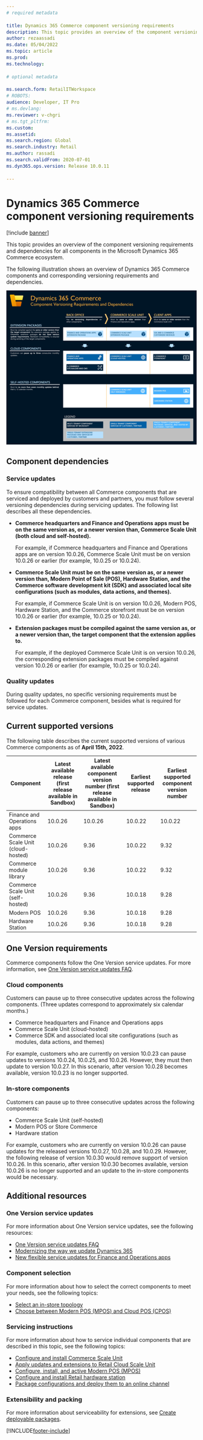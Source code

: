 ```yaml
---
# required metadata

title: Dynamics 365 Commerce component versioning requirements
description: This topic provides an overview of the component versioning requirements and dependencies for all components in the Microsoft Dynamics 365 Commerce ecosystem.
author: rezaassadi
ms.date: 05/04/2022
ms.topic: article
ms.prod: 
ms.technology: 

# optional metadata

ms.search.form: RetailITWorkspace
# ROBOTS: 
audience: Developer, IT Pro
# ms.devlang: 
ms.reviewer: v-chgri
# ms.tgt_pltfrm: 
ms.custom: 
ms.assetid: 
ms.search.region: Global
ms.search.industry: Retail
ms.author: rassadi
ms.search.validFrom: 2020-07-01
ms.dyn365.ops.version: Release 10.0.11

---
```


# Dynamics 365 Commerce component versioning requirements

[!include [banner](includes/banner.md)]

This topic provides an overview of the component versioning requirements and dependencies for all components in the Microsoft Dynamics 365 Commerce ecosystem.

The following illustration shows an overview of Dynamics 365 Commerce components and corresponding versioning requirements and dependencies.

<a href="/dynamics365/commerce/media/commerce-component-versioning.jpg" target="_blank">![Dynamics 365 Commerce Component versioning requirements and dependencies.](./media/commerce-component-versioning.jpg)</a>

## Component dependencies

### Service updates

To ensure compatibility between all Commerce components that are serviced and deployed by customers and partners, you must follow several versioning dependencies during servicing updates. The following list describes all these dependencies.

- **Commerce headquarters and Finance and Operations apps must be on the same version as, or a newer version than, Commerce Scale Unit (both cloud and self-hosted).**

    For example, if Commerce headquarters and Finance and Operations apps are on version 10.0.26, Commerce Scale Unit must be on version 10.0.26 or earlier (for example, 10.0.25 or 10.0.24).

- **Commerce Scale Unit must be on the same version as, or a newer version than, Modern Point of Sale (POS), Hardware Station, and the Commerce software development kit (SDK) and associated local site configurations (such as modules, data actions, and themes).**

    For example, if Commerce Scale Unit is on version 10.0.26, Modern POS, Hardware Station, and the Commerce storefront must be on version 10.0.26 or earlier (for example, 10.0.25 or 10.0.24).

- **Extension packages must be compiled against the same version as, or a newer version than, the target component that the extension applies to.**

    For example, if the deployed Commerce Scale Unit is on version 10.0.26, the corresponding extension packages must be compiled against version 10.0.26 or earlier (for example, 10.0.25 or 10.0.24).

### Quality updates

During quality updates, no specific versioning requirements must be followed for each Commerce component, besides what is required for service updates.

## Current supported versions

The following table describes the current supported versions of various Commerce components as of **April 15th, 2022**.

| Component | Latest available release (first release available in Sandbox) | Latest available component version number (first release available in Sandbox) | Earliest supported release | Earliest supported component version number |
|---|---|---|---|---|
| Finance and Operations apps | 10.0.26 | 10.0.26 | 10.0.22 | 10.0.22 |
| Commerce Scale Unit (cloud-hosted) | 10.0.26 | 9.36 | 10.0.22 | 9.32 |
| Commerce module library | 10.0.26 | 9.36 | 10.0.22 | 9.32 |
| Commerce Scale Unit (self-hosted) | 10.0.26 | 9.36 | 10.0.18 | 9.28 |
| Modern POS | 10.0.26 | 9.36 | 10.0.18 | 9.28 |
| Hardware Station | 10.0.26 | 9.36 | 10.0.18 | 9.28 |

## One Version requirements

Commerce components follow the One Version service updates. For more information, see [One Version service updates FAQ](../fin-ops-core/fin-ops/get-started/one-version.md).

### Cloud components

Customers can pause up to three consecutive updates across the following components. (Three updates correspond to approximately six calendar months.)

- Commerce headquarters and Finance and Operations apps
- Commerce Scale Unit (cloud-hosted)
- Commerce SDK and associated local site configurations (such as modules, data actions, and themes)

For example, customers who are currently on version 10.0.23 can pause updates to versions 10.0.24, 10.0.25, and 10.0.26. However, they must then update to version 10.0.27. In this scenario, after version 10.0.28 becomes available, version 10.0.23 is no longer supported.

### In-store components

Customers can pause up to three consecutive updates across the following components:
- Commerce Scale Unit (self-hosted)
- Modern POS or Store Commerce
- Hardware station

For example, customers who are currently on version 10.0.26 can pause updates for the released versions 10.0.27, 10.0.28, and 10.0.29. However, the following release of version 10.0.30 would remove support of version 10.0.26. In this scenario, after version 10.0.30 becomes available, version 10.0.26 is no longer supported and an update to the in-store components would be necessary.

## Additional resources

### One Version service updates

For more information about One Version service updates, see the following resources:

- [One Version service updates FAQ](../fin-ops-core/fin-ops/get-started/one-version.md)
- [Modernizing the way we update Dynamics 365](https://cloudblogs.microsoft.com/dynamics365/bdm/2018/07/06/modernizing-the-way-we-update-dynamics-365/)
- [New flexible service updates for Finance and Operations apps](https://cloudblogs.microsoft.com/dynamics365/bdm/2019/06/03/new-flexible-service-updates-for-dynamics-365-for-finance-and-operations/)

### Component selection

For more information about how to select the correct components to meet your needs, see the following topics:

- [Select an in-store topology](./dev-itpro/retail-in-store-topology.md)
- [Choose between Modern POS (MPOS) and Cloud POS (CPOS)](mpos-or-cpos.md)

### Servicing instructions

For more information about how to service individual components that are described in this topic, see the following topics:

- [Configure and install Commerce Scale Unit](./dev-itpro/retail-store-scale-unit-configuration-installation.md)
- [Apply updates and extensions to Retail Cloud Scale Unit](../fin-ops-core/dev-itpro/deployment/update-retail-channel.md)
- [Configure, install, and active Modern POS (MPOS)](retail-modern-pos-device-activation.md)
- [Configure and install Retail hardware station](retail-hardware-station-configuration-installation.md)
- [Package configurations and deploy them to an online channel](./e-commerce-extensibility/package-deploy.md)

### Extensibility and packing

For more information about serviceability for extensions, see [Create deployable packages](./dev-itpro/retail-sdk/retail-sdk-packaging.md).


[!INCLUDE[footer-include](../includes/footer-banner.md)]
